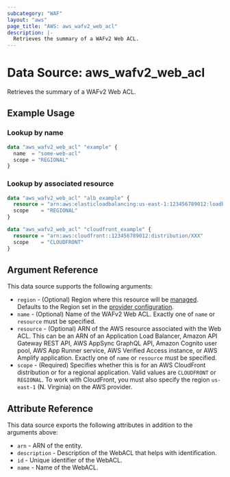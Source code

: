 ```yaml
---
subcategory: "WAF"
layout: "aws"
page_title: "AWS: aws_wafv2_web_acl"
description: |-
  Retrieves the summary of a WAFv2 Web ACL.
---
```


# Data Source: aws_wafv2_web_acl

Retrieves the summary of a WAFv2 Web ACL.

## Example Usage

### Lookup by name

```terraform
data "aws_wafv2_web_acl" "example" {
  name  = "some-web-acl"
  scope = "REGIONAL"
}
```

### Lookup by associated resource

```terraform
data "aws_wafv2_web_acl" "alb_example" {
  resource = "arn:aws:elasticloadbalancing:us-east-1:123456789012:loadbalancer/app/my-alb/xxxxx"
  scope    = "REGIONAL"
}

data "aws_wafv2_web_acl" "cloudfront_example" {
  resource = "arn:aws:cloudfront::123456789012:distribution/XXX"
  scope    = "CLOUDFRONT"
}
```

## Argument Reference

This data source supports the following arguments:

* `region` - (Optional) Region where this resource will be [managed](https://docs.aws.amazon.com/general/latest/gr/rande.html#regional-endpoints). Defaults to the Region set in the [provider configuration](https://registry.terraform.io/providers/hashicorp/aws/latest/docs#aws-configuration-reference).
* `name` - (Optional) Name of the WAFv2 Web ACL. Exactly one of `name` or `resource` must be specified.
* `resource` - (Optional) ARN of the AWS resource associated with the Web ACL. This can be an ARN of an Application Load Balancer, Amazon API Gateway REST API, AWS AppSync GraphQL API, Amazon Cognito user pool, AWS App Runner service, AWS Verified Access instance, or AWS Amplify application. Exactly one of `name` or `resource` must be specified.
* `scope` - (Required) Specifies whether this is for an AWS CloudFront distribution or for a regional application. Valid values are `CLOUDFRONT` or `REGIONAL`. To work with CloudFront, you must also specify the region `us-east-1` (N. Virginia) on the AWS provider.

## Attribute Reference

This data source exports the following attributes in addition to the arguments above:

* `arn` - ARN of the entity.
* `description` - Description of the WebACL that helps with identification.
* `id` - Unique identifier of the WebACL.
* `name` - Name of the WebACL.
